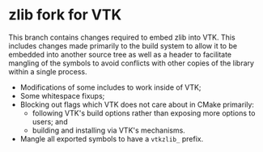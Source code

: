 # zlib fork for VTK

This branch contains changes required to embed zlib into VTK. This includes
changes made primarily to the build system to allow it to be embedded into
another source tree as well as a header to facilitate mangling of the symbols
to avoid conflicts with other copies of the library within a single process.

  * Modifications of some includes to work inside of VTK;
  * Some whitespace fixups;
  * Blocking out flags which VTK does not care about in CMake primarily:
    - following VTK's build options rather than exposing more options to
      users; and
    - building and installing via VTK's mechanisms.
  * Mangle all exported symbols to have a `vtkzlib_` prefix.
